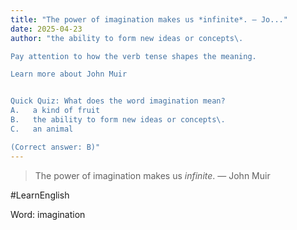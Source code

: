```yaml
---
title: "The power of imagination makes us *infinite*. — Jo..."
date: 2025-04-23
author: "the ability to form new ideas or concepts\.

Pay attention to how the verb tense shapes the meaning.

Learn more about John Muir


Quick Quiz: What does the word imagination mean?
A.   a kind of fruit
B.   the ability to form new ideas or concepts\.
C.   an animal

(Correct answer: B)"
---
```


> The power of imagination makes us *infinite*. — John Muir

#LearnEnglish

Word: imagination
